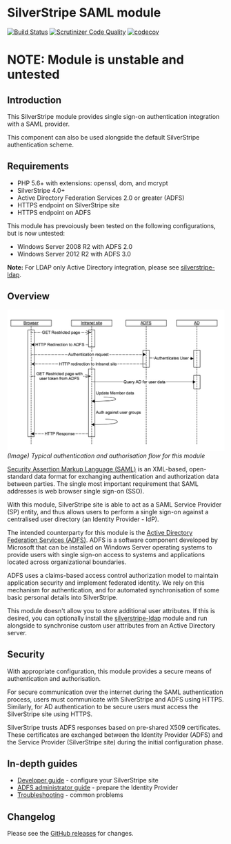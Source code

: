 # SilverStripe SAML module

[![Build Status](https://travis-ci.org/silverstripe/silverstripe-saml.svg)](https://travis-ci.org/silverstripe/silverstripe-saml)
[![Scrutinizer Code Quality](https://scrutinizer-ci.com/g/silverstripe/silverstripe-saml/badges/quality-score.png)](https://scrutinizer-ci.com/g/silverstripe/silverstripe-saml/)
[![codecov](https://codecov.io/gh/silverstripe/silverstripe-saml/branch/master/graph/badge.svg)](https://codecov.io/gh/silverstripe/silverstripe-saml)

# NOTE: Module is unstable and untested

## Introduction

This SilverStripe module provides single sign-on authentication integration with a SAML provider.

This component can also be used alongside the default SilverStripe authentication scheme.

## Requirements

 * PHP 5.6+ with extensions: openssl, dom, and mcrypt
 * SilverStripe 4.0+
 * Active Directory Federation Services 2.0 or greater (ADFS)
 * HTTPS endpoint on SilverStripe site
 * HTTPS endpoint on ADFS

This module has prevoiously been tested on the following configurations, but is now untested:

 * Windows Server 2008 R2 with ADFS 2.0
 * Windows Server 2012 R2 with ADFS 3.0

**Note:** For LDAP only Active Directory integration, please see [silverstripe-ldap](https://github.com/silverstripe/silverstripe-ldap).

## Overview

![](docs/en/img/saml_ad_integration.png)
*(Image) Typical authentication and authorisation flow for this module*

[Security Assertion Markup Language (SAML)](http://en.wikipedia.org/wiki/Security_Assertion_Markup_Language) is an XML-based, open-standard data format for exchanging authentication and authorization data between parties. The single most important requirement that SAML addresses is web browser single sign-on (SSO).

With this module, SilverStripe site is able to act as a SAML Service Provider (SP) entity, and thus allows users to perform a single sign-on against a centralised user directory (an Identity Provider - IdP).

The intended counterparty for this module is the [Active Directory Federation Services (ADFS)](http://en.wikipedia.org/wiki/Active_Directory_Federation_Services). ADFS is a software component developed by Microsoft that can be installed on Windows Server operating systems to provide users with single sign-on access to systems and applications located across organizational boundaries.

ADFS uses a claims-based access control authorization model to maintain application security and implement federated identity. We rely on this mechanism for authentication, and for automated synchronisation of some basic personal details into SilverStripe.

This module doesn't allow you to store additional user attributes. If this is desired, you can optionally install the [silverstripe-ldap](https://github.com/silverstripe/silverstripe-ldap) module and run alongside to synchronise custom user attributes from an Active Directory server.

## Security

With appropriate configuration, this module provides a secure means of authentication and authorisation.

For secure communication over the internet during the SAML authentication process, users must communicate with SilverStripe and ADFS using HTTPS. Similarly, for AD authentication to be secure users must access the SilverStripe site using HTTPS.

SilverStripe trusts ADFS responses based on pre-shared X509 certificates. These certificates are exchanged between the Identity Provider (ADFS) and the Service Provider (SilverStripe site) during the initial configuration phase.

## In-depth guides

* [Developer guide](docs/en/developer.md) - configure your SilverStripe site
* [ADFS administrator guide](docs/en/adfs.md) - prepare the Identity Provider
* [Troubleshooting](docs/en/troubleshooting.md) - common problems

## Changelog

Please see the [GitHub releases](https://github.com/silverstripe/silverstripe-saml/releases) for changes.
